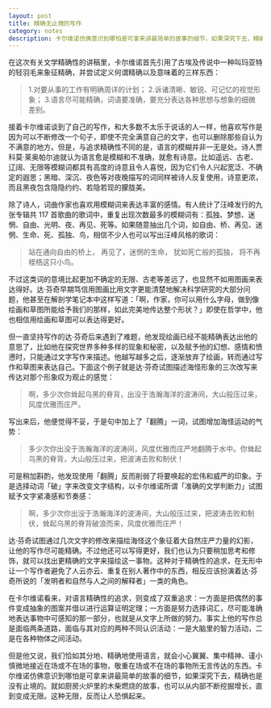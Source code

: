 ```yaml
---
layout: post
title: 精确无止境的写作
category: notes
description: 卡尔维诺仿佛意识到哪怕是可拿来讲最简单的故事的细节，如果深究下去，精确也是没有止境的。
---
```


在这次有关文学精确性的讲稿里，卡尔维诺首先引用了古埃及传说中一种叫玛亚特的轻羽毛来象征精确，并尝试定义何谓精确以及意味着的三样东西：

>1.对要从事的工作有明确周详的计划；
>2.诉诸清晰、敏锐、可记忆的视觉形象；
>3.语言尽可能精确，词语要准确，要充分表达各种思想与想象的细微差别。

接着卡尔维诺谈到了自己的写作，和大多数不太乐于说话的人一样，他喜欢写作是因为可以不断修改一个句子，即使不完全满意自己的文字，也可以删除那些自认为不满意的地方。但是，与追求精确性不同的是，语言的模糊并非一无是处。诗人贾科莫·莱奥帕尔迪就认为语言愈是模糊和不准确，就愈有诗意。比如遥远、古老、辽阔、无限等模糊词都具有高度的诗意且令人喜悦，因为它们令人兴起宽泛、不确定的遐思；黑暗、深沉、夜色等对夜晚描写的词同样被诗人反复使用，诗意更浓，而且黑夜包含隐隐约约、若隐若现的朦胧美。

除了诗人，词曲作家也喜欢用模糊词来表达丰富的感情。有人统计了汪峰发行的九张专辑共 117 首歌曲的歌词中，重复出现次数最多的模糊词有：孤独、梦想、迷惘、自由、光明、夜、再见、死等。如果随意抽出几个词，如自由、桥、再见、迷惘、生命、死、孤独、鸟，相信不少人也可以写出汪峰风格的歌词：

>站在通向自由的桥上，
>再见了，迷惘的生命，
>犹如死亡般的孤独，
>将不再桎梏这只小鸟。

不过这类词的意境比起更加不确定的无限、古老等差远了，也显然不如用图画来表达得好。达·芬奇早期笃信用图画比用文字更能清楚地解决科学研究的大部分问题，他甚至在解剖学笔记本中这样写道：「啊，作家，你可以用什么字母，做到像绘画和草图所能给予我们的那样，如此完美地传达整个形状？」即使在哲学中，他也相信用绘画和草图可以表达得更好。

但一直坚持写作的达·芬奇后来遇到了难题，他发现绘画已经不能精确表达出他的意思了，比如他在探究世界多种多样的现象和秘密，以及赋予他的幻想、感情和愤懑时，只能通过文字写作来描述。他越写越多之后，逐渐放弃了绘画，转而通过写作和草图来表达自己。下面这个例子就是达·芬奇试图描述海怪形象的三次改写来传达对那个形象叹为观止的感觉：

>啊，多少次你耸起乌黑的脊背，出没于浩瀚海洋的波涛间，大山般压过来，风度优雅而庄严。

写出来后，他便觉得不妥，于是句中加上了「翻腾」一词，试图增加海怪运动的气势：

>多少次你出没于浩瀚海洋的波涛间，风度优雅而庄严地翻腾于水中。你耸起乌黑的脊背，大山般压过来，把波涛击败和制伏！

可是稍加斟酌，他发现使用「翻腾」反而削弱了将要唤起的宏伟和威严的印象。于是选择动词「破」字来改变文字结构，以卡尔维诺所谓「准确的文学判断力」试图赋予文字紧凑感和节奏感：

>啊，多少次你出没于浩瀚海洋的波涛间，大山般压过来，把波涛击败和制伏，耸起乌黑的脊背破浪而来，风度优雅而庄严！

达·芬奇试图通过几次文字的修改来描绘海怪这个象征着大自然庄严力量的幻影，让他的写作尽可能精确。不过他还可以写得更好，我们也认为只要稍加思考和修饰，就可以找出更精确的文字来描绘这一事物。这种对于精确性的追求，在无形中让一个写作者避免了人云亦云、重复在别人著作中的东西，相反应该扮演着达·芬奇所说的「发明者和自然与人之间的解释者」一类的角色。

在卡尔维诺看来，对语言精确性的追求，则变成了双重追求：一方面是把偶然的事件变成抽象的图案并借以进行运算证明定理；一方面是努力选择词汇，尽可能准确地表达事物中可感知的那一部分，也就是从文字上所做的努力。事实上他的写作总是面临两条道路，面临与其对应的两种不同认识活动：一是大脑里的智力活动，二是在各种物体之间活动。

但是他又说，我们恰如其分地、精确地使用语言，就会小心翼翼、集中精神、谨小慎微地接近在场或不在场的事物，敬重在场或不在场的事物所无言传达的东西。卡尔维诺仿佛意识到哪怕是可拿来讲最简单的故事的细节，如果深究下去，精确也是没有止境的。就如厨房火炉里的木柴燃烧的故事，也可以从内部不断挖掘增长，直到变成无限。这种无限，反而让人恐惧起来。
